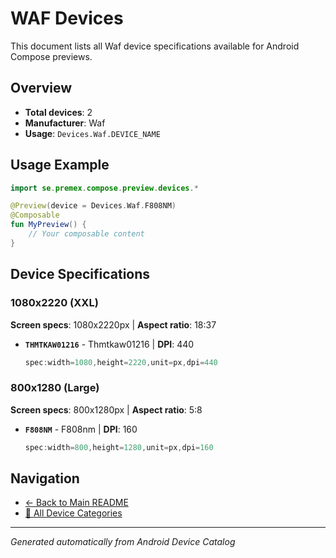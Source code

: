 # WAF Devices

This document lists all Waf device specifications available for Android Compose previews.

## Overview

- **Total devices**: 2
- **Manufacturer**: Waf
- **Usage**: `Devices.Waf.DEVICE_NAME`

## Usage Example

```kotlin
import se.premex.compose.preview.devices.*

@Preview(device = Devices.Waf.F808NM)
@Composable
fun MyPreview() {
    // Your composable content
}
```

## Device Specifications

### 1080x2220 (XXL)

**Screen specs**: 1080x2220px | **Aspect ratio**: 18:37

- **`THMTKAW01216`** - Thmtkaw01216 | **DPI**: 440
  ```kotlin
  spec:width=1080,height=2220,unit=px,dpi=440
  ```

### 800x1280 (Large)

**Screen specs**: 800x1280px | **Aspect ratio**: 5:8

- **`F808NM`** - F808nm | **DPI**: 160
  ```kotlin
  spec:width=800,height=1280,unit=px,dpi=160
  ```

## Navigation

- [← Back to Main README](../../README.md)
- [📱 All Device Categories](../README.md)

---
*Generated automatically from Android Device Catalog*

